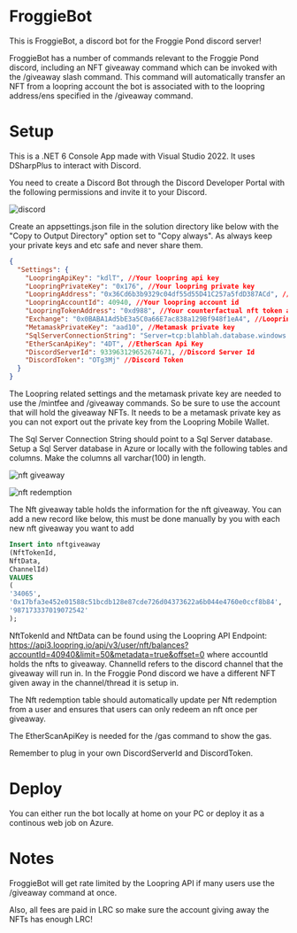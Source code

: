# FroggieBot
This is FroggieBot, a discord bot for the Froggie Pond discord server! 

FroggieBot has a number of commands relevant to the Froggie Pond discord, including an NFT giveaway command which can be invoked with the /giveaway slash command. This command will automatically transfer an NFT from a loopring account the bot is associated with to the loopring address/ens specified in the /giveaway command.

# Setup
This is a .NET 6 Console App made with Visual Studio 2022. It uses DSharpPlus to interact with Discord.

You need to create a Discord Bot through the Discord Developer Portal with the following permissions and invite it to your Discord.

![discord](https://user-images.githubusercontent.com/5258063/174226244-5e9b4298-e569-4b6f-be02-e9fb07b961a6.png)

Create an appsettings.json file in the solution directory like below with the "Copy to Output Directory" option set to "Copy always". As always keep your private keys and etc safe and never share them.

```json
{
  "Settings": {
    "LoopringApiKey": "kdlT", //Your loopring api key
    "LoopringPrivateKey": "0x176", //Your loopring private key
    "LoopringAddress": "0x36Cd6b3b9329c04df55d55D41C257a5fdD387ACd", //Your loopring address
    "LoopringAccountId": 40940, //Your loopring account id
    "LoopringTokenAddress": "0xd988", //Your counterfactual nft token address
    "Exchange": "0x0BABA1Ad5bE3a5C0a66E7ac838a129Bf948f1eA4", //Loopring Exchange address
    "MetamaskPrivateKey": "aad10", //Metamask private key
    "SqlServerConnectionString": "Server=tcp:blahblah.database.windows.net,1433;Initial Catalog=looprare;Persist Security Info=False;User ID=blah;Password=blah;MultipleActiveResultSets=False;Encrypt=True;TrustServerCertificate=False;Connection Timeout=30;", //SqlServer Connection String
    "EtherScanApiKey": "4DT", //EtherScan Api Key
    "DiscordServerId": 933963129652674671, //Discord Server Id
    "DiscordToken": "OTg3Mj" //Discord Token
  }
}
```
The Loopring related settings and the metamask private key are needed to use the /mintfee and /giveaway commands. So be sure to use the account that will hold the giveaway NFTs. It needs to be a metamask private key as you can not export out the private key from the Loopring Mobile Wallet.

The Sql Server Connection String should point to a Sql Server database. Setup a Sql Server database in Azure or locally with the following tables and columns. Make the columns all varchar(100) in length.

![nft giveaway](https://user-images.githubusercontent.com/5258063/174227346-8a06117c-49e4-41c1-9e86-bffc62b7bdb1.png)

![nft redemption](https://user-images.githubusercontent.com/5258063/174227363-da05986a-6514-4950-b9d6-8f8b232c4ad4.png)

The Nft giveaway table holds the information for the nft giveaway. You can add a new record like below, this must be done manually by you with each new nft giveaway you want to add

```sql
Insert into nftgiveaway
(NftTokenId,
NftData,
ChannelId)
VALUES
(
'34065',
'0x17bfa3e452e01588c51bcdb128e87cde726d04373622a6b044e4760e0ccf8b84',
'987173337019072542'
);
```
NftTokenId and NftData can be found using the Loopring API Endpoint: https://api3.loopring.io/api/v3/user/nft/balances?accountId=40940&limit=50&metadata=true&offset=0 where accountId holds the nfts to giveaway. ChannelId refers to the discord channel that the giveaway will run in. In the Froggie Pond discord we have a different NFT given away in the channel/thread it is setup in.

The Nft redemption table should automatically update per Nft redemption from a user and ensures that users can only redeem an nft once per giveaway.

The EtherScanApiKey is needed for the /gas command to show the gas.

Remember to plug in your own DiscordServerId and DiscordToken.

# Deploy 
You can either run the bot locally at home on your PC or deploy it as a continous web job on Azure.

# Notes
FroggieBot will get rate limited by the Loopring API if many users use the /giveaway command at once.

Also, all fees are paid in LRC so make sure the account giving away the NFTs has enough LRC!

